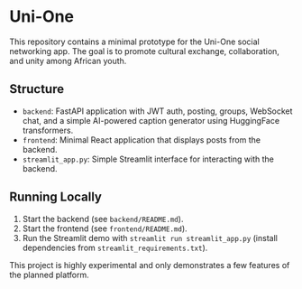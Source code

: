 # Uni-One

This repository contains a minimal prototype for the Uni-One social networking
app. The goal is to promote cultural exchange, collaboration, and unity among
African youth.

## Structure

- `backend`: FastAPI application with JWT auth, posting, groups, WebSocket chat,
  and a simple AI-powered caption generator using HuggingFace transformers.
- `frontend`: Minimal React application that displays posts from the backend.
- `streamlit_app.py`: Simple Streamlit interface for interacting with the backend.

## Running Locally

1. Start the backend (see `backend/README.md`).
2. Start the frontend (see `frontend/README.md`).
3. Run the Streamlit demo with `streamlit run streamlit_app.py` (install
   dependencies from `streamlit_requirements.txt`).

This project is highly experimental and only demonstrates a few features of the
planned platform.

